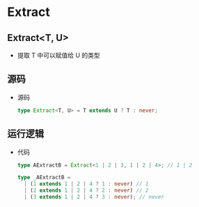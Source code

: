 # Extract

## Extract<T, U>

  - 提取 T 中可以赋值给 U 的类型

## 源码

  - 源码

    ```typescript
    type Extract<T, U> = T extends U ? T : never;
    ```

## 运行逻辑

  - 代码

    ```typescript
    type AExtractB = Extract<1 | 2 | 3, 1 | 2 | 4>; // 1 | 2

    type _AExtractB =
      | (1 extends 1 | 2 | 4 ? 1 : never) // 1
      | (2 extends 1 | 2 | 4 ? 2 : never) // 2
      | (3 extends 1 | 2 | 4 ? 3 : never); // never
    ```

